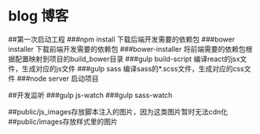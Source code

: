# blog 博客
##第一次启动工程
###npm install 下载后端开发需要的依赖包
###bower installer 下载前端开发需要的依赖包
###bower-installer 将前端需要的依赖包根据配置映射到项目的build_bower目录
###gulp build-script 编译react的jsx文件，生成对应的js文件
###gulp sass   编译sass的*.scss文件，生成对应的css文件
###node server 启动项目

##开发监听
###gulp js-watch
###gulp sass-watch

##public/js_images存放脚本注入的图片，因为这类图片暂时无法cdn化
##public/images存放样式里的图片